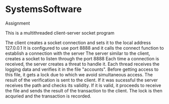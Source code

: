 # SystemsSoftware
Assignment

This is a multithreaded client-server socket program

The client creates a socket connection and sets it to the local address 127.0.0.1
It is configured to use port 8888 and it calls the connect function to establish a connection with the server
The server similar to the client, creates a socket to listen through the port 8888
Each time a connection is received, the server creates a threat to handle it.
Each thread receives the logging data and verifies it in the file "accounts". Before getting access to this file, it gets a lock due to which we avoid simultaneous access. The result of the verification is sent to the client. If it was sucessful the server receives the path and checks its validity. If it is valid, it proceeds to receive the file and sends the result of the transaction to the client. The lock is then acquried and the transaction is recorded.

